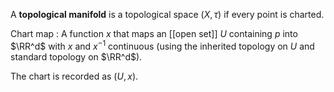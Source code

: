 A **topological manifold** is a topological space $(X, \tau)$ if every point is charted.

Chart map
: A function $x$ that maps an [[open set]] $U$ containing $p$ into $\RR^d$ with $x$ and $x^{-1}$ continuous (using the inherited topology on $U$ and standard topology on $\RR^d$).

The chart is recorded as $(U, x)$.